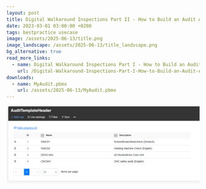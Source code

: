 ```yaml
---
layout: post
title: Digital Walkaround Inspections Part II - How to Build an Audit App
date: 2023-03-01 03:00:00 +0200
tags: bestpractice usecase
image: /assets/2025-06-13/title.png
image_landscape: /assets/2025-06-13/title_landscape.png
bg_alternative: true
read_more_links:
  - name: Digital Walkaround Inspections Part I - How to Build an Audit App
    url: /Digital-Walkaround-Inspections-Part-I-How-to-Build-an-Audit-App.html
downloads:
  - name: MyAudit.pbmx
    url: /assets/2025-06-13/MyAudit.pbmx
---
```





![image](/assets/2025-06-13/010.png)

